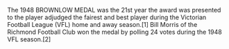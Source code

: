 The 1948 BROWNLOW MEDAL was the 21st year the award was presented to the player adjudged the fairest and best player during the Victorian Football League (VFL) home and away season.[1] Bill Morris of the Richmond Football Club won the medal by polling 24 votes during the 1948 VFL season.[2]
